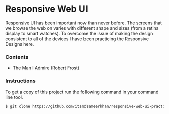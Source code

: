# Responsive Web UI

Responsive UI has been important now than never before. The screens that we browse the web on varies with different shape and sizes (from a retina display to smart watches). To overcome the issue of making the design consistent to all of the devices I have been practicing the Responsive Designs here.

### Contents

- The Man I Admire (Robert Frost)

### Instructions

To get a copy of this project run the following command in your command line tool.

```sh
$ git clone https://github.com/itsmdsameerkhan/responsive-web-ui-practice
```

